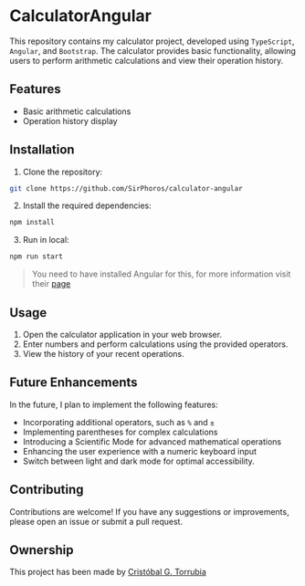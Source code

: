 # CalculatorAngular

This repository contains my calculator project, developed using `TypeScript`, `Angular`, and `Bootstrap`. The calculator provides basic functionality, allowing users to perform arithmetic calculations and view their operation history.

## Features

- Basic arithmetic calculations
- Operation history display

## Installation

1. Clone the repository:

```bash
git clone https://github.com/SirPhoros/calculator-angular
```

2. Install the required dependencies:

```bash
npm install
```

3. Run in local:

```bash
npm run start
```

> You need to have installed Angular for this, for more information visit their [page](https://angular.io/guide/setup-local)

## Usage

1. Open the calculator application in your web browser.
2. Enter numbers and perform calculations using the provided operators.
3. View the history of your recent operations.

## Future Enhancements

In the future, I plan to implement the following features:

- Incorporating additional operators, such as `%` and `±`
- Implementing parentheses for complex calculations
- Introducing a Scientific Mode for advanced mathematical operations
- Enhancing the user experience with a numeric keyboard input
- Switch between light and dark mode for optimal accessibility.

## Contributing

Contributions are welcome! If you have any suggestions or improvements, please open an issue or submit a pull request.

## Ownership

This project has been made by [Cristóbal G. Torrubia](https://www.linkedin.com/in/cgtorrubia/)
